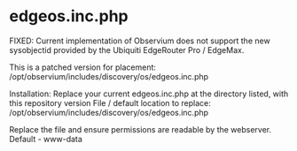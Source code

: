 # edgeos.inc.php
FIXED: Current implementation of Observium does not support the new sysobjectid provided by the Ubiquiti EdgeRouter Pro / EdgeMax. 

This is a patched version for placement: /opt/observium/includes/discovery/os/edgeos.inc.php

Installation:
Replace your current edgeos.inc.php at the directory listed, with this repository version
File / default location to replace: 
/opt/observium/includes/discovery/os/edgeos.inc.php

Replace the file and ensure permissions are readable by the webserver. Default - www-data
